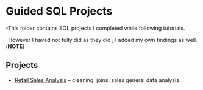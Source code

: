 # Guided SQL Projects

-This folder contains SQL projects I completed while following tutorials.

-However I haved not fully did as they did , I added my own findings as well.(**NOTE**)

## Projects
- [Retail Sales Analysis](ecommerce-orders/) – cleaning, joins, sales general data analysis.
